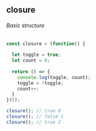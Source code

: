 ## closure
###### Basic structure
```js
const closure = (function() {
	
  let toggle = true;
  let count = 0;
	
  return () => {
    console.log(toggle, count);
    toggle = !toggle;
    count++;
  }
})();

closure(); // true 0
closure(); // false 1
closure(); // true 2 
```
